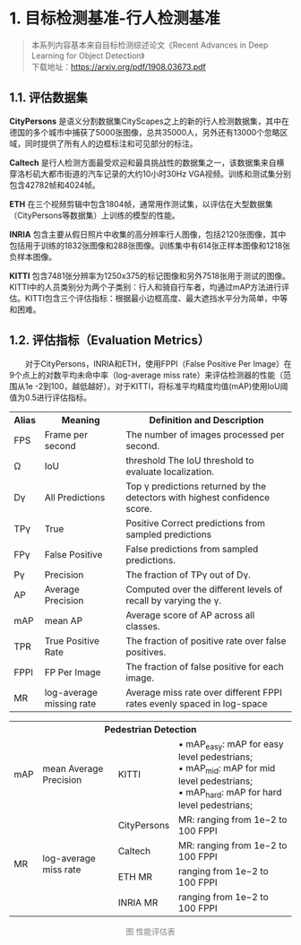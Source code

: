 # 1. 目标检测基准-行人检测基准
> 本系列内容基本来自目标检测综述论文《Recent Advances in Deep Learning for Object Detection》\
> 下载地址：https://arxiv.org/pdf/1908.03673.pdf

## 1.1. 评估数据集
**CityPersons** 是语义分割数据集CityScapes之上的新的行人检测数据集，其中在德国的多个城市中捕获了5000张图像，总共35000人，另外还有13000个忽略区域，同时提供了所有人的边框标注和可见部分的标注。

**Caltech** 是行人检测方面最受欢迎和最具挑战性的数据集之一，该数据集来自横穿洛杉矶大都市街道的汽车记录的大约10小时30Hz VGA视频。训练和测试集分别包含42782帧和4024帧。

**ETH** 在三个视频剪辑中包含1804帧，通常用作测试集，以评估在大型数据集（CityPersons等数据集）上训练的模型的性能。

**INRIA** 包含主要从假日照片中收集的高分辨率行人图像，包括2120张图像，其中包括用于训练的1832张图像和288张图像。训练集中有614张正样本图像和1218张负样本图像。

**KITTI** 包含7481张分辨率为1250x375的标记图像和另外7518张用于测试的图像。KITTI中的人员类别分为两个子类别：行人和骑自行车者，均通过mAP方法进行评估。KITTI包含三个评估指标：根据最小边框高度、最大遮挡水平分为简单，中等和困难。

## 1.2. 评估指标（Evaluation Metrics）
&emsp;&emsp;对于CityPersons，INRIA和ETH，使用FPPI（False Positive Per Image）在9个点上的对数平均未命中率（log-average miss rate）来评估检测器的性能（范围从1e -2到100，越低越好）。对于KITTI，将标准平均精度均值(mAP)使用IoU阈值为0.5进行评估指标。

<table>
  <tr>
    <th>Alias</th>
    <th>Meaning</th>
    <th>Definition and Description</th>
  </tr>
  <tr>
    <td>FPS</td>
    <td>Frame per second</td>
    <td>The number of images processed per second.</td>
  </tr>
  <tr>
    <td>Ω</td>
    <td>IoU</td>
    <td>threshold The IoU threshold to evaluate localization.</td>
  </tr>
  <tr>
    <td>Dγ</td>
    <td>All Predictions</td>
    <td>Top γ predictions returned by the detectors with highest confidence score.</td>
  </tr>
  <tr>
    <td>TPγ</td>
    <td>True</td>
    <td>Positive Correct predictions from sampled predictions</td>
  </tr>
  <tr>
    <td>FPγ</td>
    <td>False Positive</td>
    <td>False predictions from sampled predictions.</td>
  </tr>
  <tr>
    <td>Pγ</td>
    <td>Precision</td>
    <td>The fraction of TPγ out of Dγ.</td>
  </tr>
  <tr>
    <td>AP</td>
    <td>Average Precision</td>
    <td>Computed over the different levels of recall by varying the γ.</td>
  </tr>
  <tr>
    <td>mAP</td>
    <td>mean AP</td>
    <td>Average score of AP across all classes.</td>
  </tr>
  <tr>
    <td>TPR</td>
    <td>True Positive Rate</td>
    <td>The fraction of positive rate over false positives.</td>
  </tr>
  <tr>
    <td>FPPI</td>
    <td>FP Per Image</td>
    <td>The fraction of false positive for each image.</td>
  </tr>
  <tr>
    <td>MR</td>
    <td>log-average missing rate</td>
    <td>Average miss rate over different FPPI rates evenly spaced in log-space</td>
  </tr>
</table>

<table>
  <th colspan=4>Pedestrian Detection</th>
  <tr>
    <td>mAP</td>
    <td>mean Average Precision</td>
    <td>KITTI</td>
    <td>• mAP<sub>easy</sub>: mAP for easy level pedestrians;<br>
    • mAP<sub>mid</sub>: mAP for mid level pedestrians;<br>
    • mAP<sub>hard</sub>: mAP for hard level pedestrians;<br></td>
  </tr>
  <tr>
    <td rowspan=4>MR</td>
    <td rowspan=4>log-average miss rate</td>
    <td>CityPersons</td>
    <td>MR: ranging from 1e−2 to 100 FPPI</td>
  </tr>
  <tr>
    <td>Caltech</td>
    <td>MR: ranging from 1e−2 to 100 FPPI</td>
  </tr>
  <tr>
    <td>ETH MR</td>
    <td>ranging from 1e−2 to 100 FPPI</td>
  </tr>
  <tr>
    <td>INRIA MR</td>
    <td>ranging from 1e−2 to 100 FPPI</td>
  </tr>
</table>
<div align=center><font color="gray">图 性能评估表</font></div>
<br>
